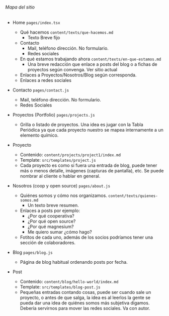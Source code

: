 ###### Mapa del sitio
* Home `pages/index.tsx`
    * Qué hacemos `content/texts/que-hacemos.md`
        * Texto Breve fijo
    * Contacto 
      * Mail, teléfono dirección. No formulario.
      * Redes sociales
    * En qué estamos trabajando ahora `content/texts/en-que-estamos.md`
      * Una breve redacción que enlace a posts del blog o a fichas de proyectos según convenga. Ver sitio actual
    * Enlaces a Proyectos/Nosotros/Blog según corresponda.
    * Enlaces a redes sociales

* Contacto `pages/contact.js`
    * Mail, teléfono dirección. No formulario.
    * Redes Sociales

* Proyectos (Portfolio) `pages/projects.js`
    * Grilla o listado de proyectos. Una idea es jugar con la Tabla Periódica ya que cada proyecto nuestro se mapea internamente a un elemento químico.
* Proyecto 
    * Contenido: `content/projects/project1/index.md`
    * Template: `src/templates/project.js`
    * Cada proyecto es como si fuera una entrada de blog, puede tener más o menos detalle, imágenes (capturas de pantalla), etc. Se puede nombrar al cliente o hablar en general.

* Nosotros (coop y open source) `pages/about.js`
    * Quiénes somos y cómo nos organizamos. `content/texts/quienes-somos.md`
        * Un texto breve resumen.
    * Enlaces a posts por ejemplo: 
        * ¿Por qué cooperativa? 
        * ¿Por qué open source?
        * ¿Por qué magnesium?
        * Me quiero sumar ¿cómo hago?
    * Fotitos de cada uno, además de los socios podríamos tener una sección de colaboradores.
* Blog `pages/blog.js`
    * Página de blog habitual ordenando posts por fecha.
* Post 
    * Contenido: `content/blog/hello-world/index.md`
    * Template: `src/templates/blog-post.js`
    * Pequeñas entradas contando cosas, puede ser cuando sale un proyecto, o antes de que salga, la idea es al leerlos la gente se pueda dar una idea de quiénes somos más subjetiva digamos. Debería servirnos para mover las redes sociales. Va con autor.
